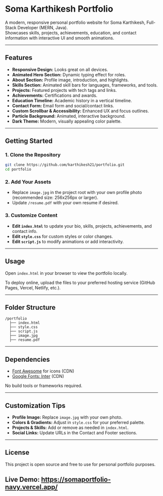# Soma Karthikesh Portfolio

A modern, responsive personal portfolio website for Soma Karthikesh, Full-Stack Developer (MERN, Java).  
Showcases skills, projects, achievements, education, and contact information with interactive UI and smooth animations.


---

## Features

- **Responsive Design:** Looks great on all devices.
- **Animated Hero Section:** Dynamic typing effect for roles.
- **About Section:** Profile image, introduction, and highlights.
- **Skills Section:** Animated skill bars for languages, frameworks, and tools.
- **Projects:** Featured projects with tech tags and links.
- **Achievements:** Certifications and awards.
- **Education Timeline:** Academic history in a vertical timeline.
- **Contact Form:** Email form and social/contact links.
- **Custom Scrollbar & Accessibility:** Enhanced UX and focus outlines.
- **Particle Background:** Animated, interactive background.
- **Dark Theme:** Modern, visually appealing color palette.

---

## Getting Started

### 1. Clone the Repository

```bash
git clone https://github.com/karthikesh21/portfolio.git
cd portfolio
```

### 2. Add Your Assets

- Replace `image.jpg` in the project root with your own profile photo (recommended size: 256x256px or larger).
- Update `/resume.pdf` with your own resume if desired.

### 3. Customize Content

- **Edit `index.html`** to update your bio, skills, projects, achievements, and contact info.
- **Edit `style.css`** for custom styles or color changes.
- **Edit `script.js`** to modify animations or add interactivity.

---

## Usage

Open `index.html` in your browser to view the portfolio locally.

To deploy online, upload the files to your preferred hosting service (GitHub Pages, Vercel, Netlify, etc.).

---

## Folder Structure

```
/portfolio
  ├── index.html
  ├── style.css
  ├── script.js
  ├── image.jpg
  ├── resume.pdf

```

---

## Dependencies

- [Font Awesome](https://fontawesome.com/) for icons (CDN)
- [Google Fonts: Inter](https://fonts.google.com/specimen/Inter) (CDN)

No build tools or frameworks required.

---

## Customization Tips

- **Profile Image:** Replace `image.jpg` with your own photo.
- **Colors & Gradients:** Adjust in `style.css` for your preferred palette.
- **Projects & Skills:** Add or remove as needed in `index.html`.
- **Social Links:** Update URLs in the Contact and Footer sections.

---

## License

This project is open source and free to use for personal portfolio purposes.

Live Demo: https://somaportfolio-navy.vercel.app/
---

